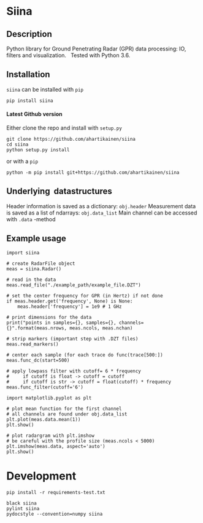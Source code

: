 # Siina

## Description

Python library for Ground Penetrating Radar (GPR) data processing: IO, filters and visualization.  
Tested with Python 3.6.


## Installation

`siina` can be installed with `pip`

```
pip install siina
```

#### Latest Github version

Either clone the repo and install with `setup.py`

```
git clone https://github.com/ahartikainen/siina  
cd siina
python setup.py install
```

or with a `pip`

`python -m pip install git+https://github.com/ahartikainen/siina`


## Underlying  datastructures

Header information is saved as a dictionary: `obj.header`
Measurement data is saved as a list of ndarrays: `obj.data_list`
Main channel can be accessed with `.data` -method

## Example usage

```
import siina

# create RadarFile object
meas = siina.Radar()

# read in the data
meas.read_file("./example_path/example_file.DZT")

# set the center frequency for GPR (in Hertz) if not done
if meas.header.get('frequency', None) is None:
    meas.header['frequency'] = 1e9 # 1 GHz

# print dimensions for the data
print("points in samples={}, samples={}, channels={}".format(meas.nrows, meas.ncols, meas.nchan)

# strip markers (important step with .DZT files)
meas.read_markers()

# center each sample (for each trace do func(trace[500:])
meas.func_dc(start=500)

# apply lowpass filter with cutoff= 6 * frequency
#     if cutoff is float -> cutoff = cutoff
#     if cutoff is str -> cutoff = float(cutoff) * frequency
meas.func_filter(cutoff='6')

import matplotlib.pyplot as plt

# plot mean function for the first channel
# all channels are found under obj.data_list
plt.plot(meas.data.mean(1))
plt.show()

# plot radargram with plt.imshow
# be careful with the profile size (meas.ncols < 5000)
plt.imshow(meas.data, aspect='auto')
plt.show()
```


# Development

```
pip install -r requirements-test.txt
```

```
black siina
pylint siina
pydocstyle --convention=numpy siina
```
